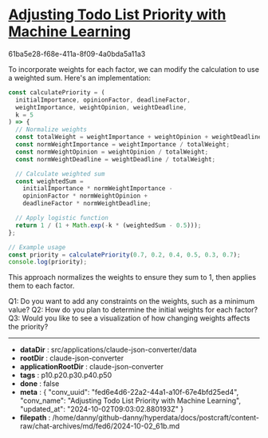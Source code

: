 # [Adjusting Todo List Priority with Machine Learning](https://claude.ai/chat/fed6e4d6-22a2-44a1-a10f-67e4bfd25ed4)

61ba5e28-f68e-411a-8f09-4a0bda5a11a3

 To incorporate weights for each factor, we can modify the calculation to use a weighted sum. Here's an implementation:

```javascript
const calculatePriority = (
  initialImportance, opinionFactor, deadlineFactor,
  weightImportance, weightOpinion, weightDeadline,
  k = 5
) => {
  // Normalize weights
  const totalWeight = weightImportance + weightOpinion + weightDeadline;
  const normWeightImportance = weightImportance / totalWeight;
  const normWeightOpinion = weightOpinion / totalWeight;
  const normWeightDeadline = weightDeadline / totalWeight;

  // Calculate weighted sum
  const weightedSum = 
    initialImportance * normWeightImportance -
    opinionFactor * normWeightOpinion +
    deadlineFactor * normWeightDeadline;

  // Apply logistic function
  return 1 / (1 + Math.exp(-k * (weightedSum - 0.5)));
};

// Example usage
const priority = calculatePriority(0.7, 0.2, 0.4, 0.5, 0.3, 0.7);
console.log(priority);
```

This approach normalizes the weights to ensure they sum to 1, then applies them to each factor.

Q1: Do you want to add any constraints on the weights, such as a minimum value?
Q2: How do you plan to determine the initial weights for each factor?
Q3: Would you like to see a visualization of how changing weights affects the priority?

---

* **dataDir** : src/applications/claude-json-converter/data
* **rootDir** : claude-json-converter
* **applicationRootDir** : claude-json-converter
* **tags** : p10.p20.p30.p40.p50
* **done** : false
* **meta** : {
  "conv_uuid": "fed6e4d6-22a2-44a1-a10f-67e4bfd25ed4",
  "conv_name": "Adjusting Todo List Priority with Machine Learning",
  "updated_at": "2024-10-02T09:03:02.880193Z"
}
* **filepath** : /home/danny/github-danny/hyperdata/docs/postcraft/content-raw/chat-archives/md/fed6/2024-10-02_61b.md